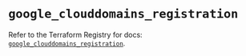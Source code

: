 # `google_clouddomains_registration`

Refer to the Terraform Registry for docs: [`google_clouddomains_registration`](https://registry.terraform.io/providers/hashicorp/google/6.11.2/docs/resources/clouddomains_registration).
